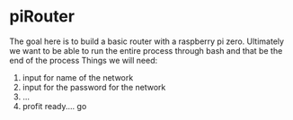 # piRouter
The goal here is to build a basic router with a raspberry pi zero. 
Ultimately we want to be able to run the entire process through bash and that be the end of the process
Things we will need:
  1) input for name of the network
  2) input for the password for the network
  3) ...
  4) profit
ready.... go
